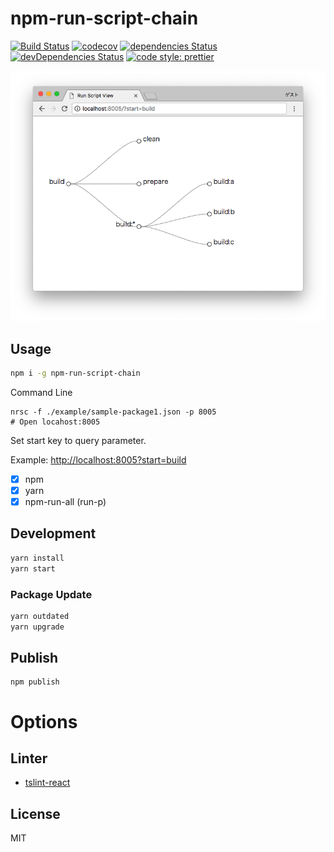 # npm-run-script-chain

[![Build Status](https://travis-ci.org/Himenon/npm-run-script-chain.svg?branch=master)](https://travis-ci.org/Himenon/npm-run-script-chain)
[![codecov](https://codecov.io/gh/Himenon/npm-run-script-chain/branch/master/graph/badge.svg)](https://codecov.io/gh/Himenon/npm-run-script-chain)
[![dependencies Status](https://david-dm.org/Himenon/npm-run-script-chain/status.svg)](https://david-dm.org/Himenon/npm-run-script-chain)
[![devDependencies Status](https://david-dm.org/Himenon/npm-run-script-chain/dev-status.svg)](https://david-dm.org/Himenon/npm-run-script-chain?type=dev)
[![code style: prettier](https://img.shields.io/badge/code_style-prettier-ff69b4.svg?style=flat-square)](https://github.com/prettier/prettier)

<p style="text-align: center"><img src="https://raw.githubusercontent.com/Himenon/npm-run-script-chain/master/images/example.png" alt="Example View" /></p>

## Usage

```sh
npm i -g npm-run-script-chain
```

Command Line

```
nrsc -f ./example/sample-package1.json -p 8005
# Open locahost:8005
```

Set start key to query parameter.

Example: <http://localhost:8005?start=build>

- [x] npm
- [x] yarn
- [x] npm-run-all (run-p)

## Development

```sh
yarn install
yarn start
```

### Package Update

```sh
yarn outdated
yarn upgrade
```

## Publish

```
npm publish
```

# Options

## Linter

* [tslint-react](https://github.com/palantir/tslint-react)

## License

MIT
